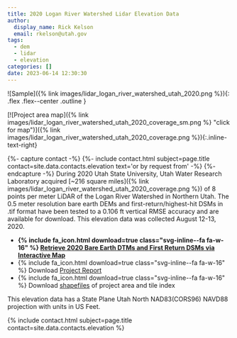 ```yaml
---
title: 2020 Logan River Watershed Lidar Elevation Data
author:
  display_name: Rick Kelson
  email: rkelson@utah.gov
tags:
  - dem
  - lidar
  - elevation
categories: []
date: 2023-06-14 12:30:30
---
```


![Sample]({% link images/lidar_logan_river_watershed_utah_2020.png %}){: .flex .flex--center .outline }

[![Project area map]({% link images/lidar_logan_river_watershed_utah_2020_coverage_sm.png %} "click for map")]({% link images/lidar_logan_river_watershed_utah_2020_coverage.png %}){:.inline-text-right}

{%- capture contact -%}
{%- include contact.html subject=page.title contact=site.data.contacts.elevation text='or by request from' -%}
{%- endcapture -%}
During 2020 Utah State University, Utah Water Research Laboratory acquired [~216 square miles]({% link images/lidar_logan_river_watershed_utah_2020_coverage.png %}) of 8 points per meter LiDAR of the Logan River Watershed in Northern Utah. The 0.5 meter resolution bare earth DEMs and first-return/highest-hit DSMs in .tif format have been tested to a 0.106 ft vertical RMSE accuracy and are available for download. This elevation data was collected August 12-13, 2020.

<ul class="dotless">
  <li>
    <strong>
      {% include fa_icon.html download=true class="svg-inline--fa fa-w-16" %} <a href="https://raster.utah.gov/?cat=.5%20Meter%20%7B2020%20Logan%20River%20Watershed%20LiDAR%7D" target="_blank">Retrieve 2020 Bare Earth DTMs and First Return DSMs via Interactive Map</a>
    </strong>
  </li>
  <li>
    {% include fa_icon.html download=true class="svg-inline--fa fa-w-16" %} Download <a href="https://storage.googleapis.com/state-of-utah-sgid-downloads/lidar/logan-river-watershed-2020/LoganRiverWatershed_AerialLiDAR_Report.zip" target="_blank">Project Report</a>
  </li>
  <li>
    {% include fa_icon.html download=true class="svg-inline--fa fa-w-16" %} Download <a href="https://storage.googleapis.com/state-of-utah-sgid-downloads/lidar/logan-river-watershed-2020/LoganRiverWatershed_AerialLiDAR_Shapefiles.zip" target="_blank">shapefiles</a> of project area and tile index
  </li>
</ul>

This elevation data has a State Plane Utah North NAD83(CORS96) NAVD88 projection with units in US Feet.

{% include contact.html subject=page.title contact=site.data.contacts.elevation %}
